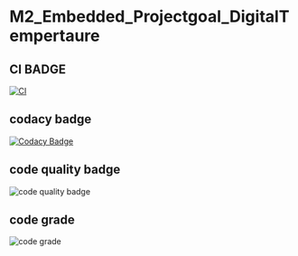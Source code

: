 # M2_Embedded_Projectgoal_DigitalTempertaure
## CI BADGE
[![CI](https://github.com/guptaamarjeet/M2_Embedded_Projectgoal_DigitalTempertaure/actions/workflows/main.yml/badge.svg)](https://github.com/guptaamarjeet/M2_Embedded_Projectgoal_DigitalTempertaure/actions/workflows/main.yml)
## codacy badge
[![Codacy Badge](https://app.codacy.com/project/badge/Grade/5c48b93610104eb4a5c35135ba1cdc46)](https://www.codacy.com/gh/guptaamarjeet/M2_Embedded_Projectgoal_DigitalTempertaure/dashboard?utm_source=github.com&amp;utm_medium=referral&amp;utm_content=guptaamarjeet/M2_Embedded_Projectgoal_DigitalTempertaure&amp;utm_campaign=Badge_Grade)
## code quality badge
![code quality badge](https://api.codiga.io/project/30307/score/svg)
## code grade
![code grade](https://api.codiga.io/project/30307/status/svg)
